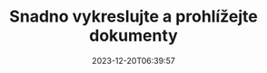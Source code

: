 ---
############################# Static ############################
layout: "family"
date: 2023-12-20T06:39:57
draft: false

product: "Viewer"
product_tag: "viewer"

############################# Head ############################
head_title: "Render and View Documents API | On Premise API a online služba"
head_description: "Snadno a zdarma vykreslujte a zobrazujte soubory Word, PDF, Excel, Powerpoint nebo Image"

############################# Header ############################
title: "Snadno vykreslujte a prohlížejte dokumenty"
description: |
  Výkonné rozhraní Viewer API pro vykreslování různých souborů do PDF, HTML a obrázků.

  Načtěte dokumenty z různých zdrojů, včetně souborů, streamů, adres URL, FTP serverů, Amazon S3, Azure Blob Storage a dalších.

  Vytvářejte responzivní stránky HTML, chraňte výstupní soubory PDF a změňte pořadí jejich stránek, otáčejte stránky, vykreslujte poznámky a komentáře, pokud je to potřeba.
  

############################# Platforms ############################
supported_platforms:
  enable: true  
  head_title: "Vyberte si platformu"
  title: "Podporované platformy"
  description: "Knihovna GroupDocs.Viewer podporuje následující operační systémy a rámce"
  details_link_title: "Zjistěte více"
  items:
    # supported_platforms loop
    - title: ".NET"
      description: "GroupDocs.Viewer for .NET"
      color: "blue"
      tag: "net"
      link: "/viewer/net/"
      features_link: "https://docs.groupdocs.com/viewer/net/system-requirements/"
      features:
        # features loop
        - content: ".NET Framework 4.6.2+  <br>  .NET Core 3.1  <br>  .NET 6+"
          rows: "3"
        # features loop
        - content: "Windows, Linux"
          rows: "1"
        # features loop
        - content: "180+ file formats"
          rows: "1"
        # features loop
        - content: "UI package for ASP.NET Core"
          rows: "1"
        # features loop
        - content: "ASP.NET WebForms Demo  <br>  ASP.NET MVC Demo  <br>  ASP.NET Core Demo"
          rows: "3"
    
    # supported_platforms loop
    - title: "Java"
      description: "GroupDocs.Viewer for Java"
      color: "red"
      tag: "java"
      link: "/viewer/java/"
      features_link: "https://docs.groupdocs.com/viewer/java/system-requirements/"
      features:
        # features loop
        - content: "J2SE 8.0 (1.8)+"
          rows: "3"
        # features loop
        - content:  "Windows, Linux, macOS"
          rows: "1"       
        # features loop
        - content:  "180+ file formats"
          rows: "1"
        # features loop
        - content:  "UI package for Spring and Dropwizard"
          rows: "1"
        # features loop
        - content:  "Spring Demo  <br>  Dropwizard demo"
          rows: "3"

    # supported_platforms loop
    - title: "Node.js"
      description: "GroupDocs.Viewer for Node.js"
      color: "green"
      tag: "nodejs-java"
      link: "/viewer/nodejs-java/"
      features_link: "https://docs.groupdocs.com/viewer/nodejs-java/system-requirements/"
      features:
        # features loop
        - content: "Node.js 16+  <br>  and J2SE 8.0 (1.8)+"
          rows: "3"
        # features loop
        - content:  "Windows, Linux, macOS"
          rows: "1"
        # features loop
        - content:  "180+ file formats"
          rows: "1"
        # features loop
        - content:  "UI package - coming soon "
          rows: "1" 
        # features loop
        - content:  "Demo - coming soon "
          rows: "3" 



############################# Features ############################

features:
  enable: true
  title: "Sada funkcí GroupDocs.Viewer"
  description: "API pro vykreslování souborů různých typů jako HTML, PDF, PNG a JPEG v aplikacích pro jejich zobrazení bez softwaru třetích stran."

  items:
    # feature loop
    - icon: "view"
      title: "Zobrazení dokumentů a obrázků"
      content: "Prohlížejte si dokumenty vykreslováním jako soubory HTML, PDF, PNG a JPEG."
    # feature loop
    - icon: "password"
      title: "Otevřete zabezpečené dokumenty"
      content: "Zadejte heslo pro otevírání zašifrovaných dokumentů."

    # feature loop
    - icon: "load"
      title: "Načtěte soubory odkudkoli"
      content: "Načtěte dokumenty z různých souborů, adres URL, serverů FTP, Amazon S3 a dalších."
    
    # feature loop
    - icon: "pages"
      title: "Vykreslit všechny nebo konkrétní stránky"
      content: "Zadejte rozsah čísel stránek, které se mají vykreslit."


############################# Code samples ############################
code_samples:
  enable: true
  title: "Ukázky kódu GroupDocs.Viewer"
  description: "Některé případy použití typických operací GroupDocs.Viewer v C#, Java, TypeScript"
  items:
    # code sample loop
    - title: "Jak vykreslit soubory DOCX do PDF"
      content: |
        Vykreslujte dokumenty DOCX do formátu PDF bez nainstalovaného programu Microsoft Word nebo jiného softwaru. Snadno načtěte a prohlížejte soubory DOCX ve své aplikaci .NET, ať už se jedná o webovou nebo desktopovou aplikaci. Zde je příklad, jak vykreslit soubor DOCX do PDF: 
      samples:
        - language: "C#"
          color: "blue"
          content: |
            ```csharp {style=abap}   
            // Pro vykreslení načtěte soubor DOCX
            using (Viewer viewer = new Viewer("sample.docx"))
            {
              // Vykreslete DOCX do souboru PDF
              PdfViewOptions viewOptions = new PdfViewOptions();
              viewer.View(viewOptions);
            }
            ```
        - language: "Java"
          color: "red"
          content: |
            ```java {style=abap}   
            import com.groupdocs.viewer.Viewer;
            import com.groupdocs.viewer.options.PdfViewOptions;
            // ...
            // Pro vykreslení načtěte soubor DOCX
            try (Viewer viewer = new Viewer("sample.docx")) {
                // Vykreslete DOCX do souboru PDF
                PdfViewOptions viewOptions = new PdfViewOptions();
                viewer.view(viewOptions);
            }
            ```
        - language: "TypeScript"
          color: "green"
          content: |
            ```javascript {style=abap}  
            // Pro vykreslení načtěte soubor DOCX
            const viewer = new groupdocs.viewer.Viewer("sample.docx")
            
            // Vykreslete DOCX do souboru PDF
            const viewOptions = groupdocs.viewer.PdfViewOptions(output.pdf)
            viewer.view(viewOptions)
            ```


############################# Formats ############################
formats:
  enable: true
  title:  "Podporováno více než 180 formátů souborů"
  description: "GroupDocs.Viewer podporuje operace s nejoblíbenějšími [formáty souborů](https://docs.groupdocs.com/viewer/net/supported-document-formats/)" 



############################# Metrics ############################

metrics:
  enable: true
  title: "Podrobné metriky a statistické přehledy"
  description: "Ponořte se do podrobného rozpisu našich klíčových údajů a poskytněte komplexní metriky a statistické pohledy na naše úspěchy, dopad a růst."

  items:
    # metrics loop
    - number: "180+"
      title: "Podporované formáty"
      content: "Snadno a bezproblémově prohlížejte více než 180 formátů souborů včetně dokumentů, obrázků a výkresů CAD. Prolomte bariéry kompatibility a přistupujte bez námahy k různým souborům s naším komplexním řešením pro prohlížení."

    # metrics loop
    - number: "1.0M"
      title: "NuGet ke stažení"
      content: "Naše řešení balíčku NuGet se stalo důvěryhodným a široce přijímaným zdrojem v komunitě vývojářů a poskytuje bezproblémovou integraci a cenné funkce pro nespočet projektů."

    # metrics loop
    - number: "10+"
      title: "Knihovny"
      content: "Náš produkt obsahuje více než 10 knihoven, které nabízejí pokročilé funkce pro optimalizaci výkonu. Tyto knihovny jsou navrženy tak, aby splňovaly různé vývojové potřeby s jedinečnými schopnostmi."
    
    # metrics loop
    - number: "100+"
      title: "spokojení zákazníci"
      content: "Obsluhování nejznámějších značek po celém světě. Zjistěte, proč stovky lidí milují GroupDocs.Viewer! Prozkoumejte bezproblémovou navigaci, pohodlnou spolupráci a nesrovnatelně snadné použití. Přidej se teď!"



############################# Customers ############################
# logo size X1 => 170:70  X2 => 340 : 140

customers:
  enable: true
  title: "Naši spokojení zákazníci"
  description: "Knihovny GroupDocs využívají celosvětově renomované a uznávané značky po celém světě."

  items:
    # customers loop
    - title: "BenQ Corporation"
      logo: "benq"
    # customers loop
    - title: "Nasdaq Stock Market"
      logo: "nasdaq"
    # customers loop
    - title: "AT&T Inc."
      logo: "att"
    # customers loop
    - title: "AstraZeneca"
      logo: "astrazeneca"
    # customers loop
    - title: "Central Bank of Argentina"
      logo: "argentinacentralbank"
    # customers loop
    - title: "Roche Holding AG"
      logo: "roche"
    # customers loop
    - title: "Capita"
      logo: "capita"
    # customers loop
    - title: "Axa S.A."
      logo: "axa"
    # customers loop
    - title: "Instructure Inc."
      logo: "instructure"
     # customers loop
    - title: "Wipro"
      logo: "wipro"



############################# Actions ############################

actions:
  enable: true
  title: "Jste připraveni začít?"
  description: "Vyzkoušejte funkce GroupDocs.Viewer zdarma nebo si vyžádejte licenci"
  items:
    #  loop
    - title: ".NET"
      link: "/viewer/net/"
      color: "blue"
        #  loop
    - title: "Java"
      link: "/viewer/java/"
      color: "red"
        #  loop
    - title: "Node.js"
      link: "/viewer/nodejs-java/"
      color: "green"


############################# Faq ############################

faq:
  enable: true
  title:  "Běžné otázky a obavy"
  description:  "Najděte odpovědi na běžné dotazy v naší sekci FAQ, abyste mohli rychle řešit své dotazy a obavy."
  items:
    #  loop
    - question: "Mohu ohodnotit produkty GroupDocs před nákupem?"
      answer: |
        Ano! Všechny produkty GroupDocs mají k dispozici zkušební verzi bez rizika. Důrazně doporučujeme vývojářům, aby si před nákupem stáhli a vyzkoušeli naše API, aby bylo zajištěno, že 100% naplní vaše potřeby.
    #  loop
    - question: "Dělá GroupDocs předvádění produktů?"
      answer: |
        Ne, zaměřujeme se na naše API a vytváření co nejfunkčnějších a nejstabilnějších produktů. Nabízíme plně funkční a bezplatné zkušební verze ve formě [dočasné licence](https://purchase.groupdocs.com/temporary-license/), abyste si mohli produkt sami vyzkoušet.    
    #  loop
    - question: "Kde si mohu produkt stáhnout?"
      answer: |
        Všechny produkty jsou k dispozici ke stažení z [webu](https://releases.groupdocs.com). Neposíláme fyzické kopie našeho softwaru poštou.
    #  loop
    - question: "Jsou licence pro vývojáře GroupDocs na uživatele nebo na pojmenovaného uživatele?"
      answer: |
        Licence GroupDocs Developer jsou na uživatele, nikoli na pojmenovaného uživatele. Chápeme, že členové kódovacího týmu se mohou v průběhu času měnit a že není praktické pokaždé, když k tomu dojde, aktualizovat licencování.
    #  loop
    - question: "Potřebujeme licencování pouze pro aktivní vývojáře? Například máme tým dvou vývojářů pracujících na směně A a druhý tým dvou vývojářů pracujících na směně B … v této situaci potřebujeme dvě nebo čtyři licence?"
      answer: |
        Všichni vývojáři, kteří na projektu pracují, musí mít licenci. V této situaci GroupDocs vidí váš tým jako čtyřčlenný (i když pracují v různé době). 


############################# Cloud ############################

cloud_links:
  enable: true
  title: "GroupDocs.Viewer s nízkým kódem API"
  description: "Zrychlete prohlížení dokumentů nebo obrázků v jakémkoli typu aplikace pomocí našeho cloudového REST API"

  items:
    #  loop
    - icon: "groupdocs_viewer-for-curl"
      title: "GroupDocs.Viewer Cloud for cURL"
      link: "https://products.groupdocs.cloud/viewer/curl"
      content: "Použijte cURL RESTful document viewer API k efektivnímu vykreslování a předvádění Microsoft Office, PDF a různých dalších standardních formátů souborů ve vašich aplikacích."

    #  loop
    - icon: "groupdocs_viewer-for-net"
      title: "GroupDocs.Viewer Cloud for .NET"
      link: "https://products.groupdocs.cloud/viewer/net"
      content: "Vylepšete možnosti prohlížení dokumentů v aplikacích .NET pomocí Cloud SDK pro .NET. Bezproblémově prohlížejte dokumenty ve formátech HTML, PDF nebo obrázků."

    #  loop
    - icon: "groupdocs_viewer-for-java"
      title: "GroupDocs.Viewer Cloud for Java"
      link: "https://products.groupdocs.cloud/viewer/java"
      content: "Integrujte pokročilé možnosti vykreslování dokumentů do svých aplikací Java pomocí účelově vytvořené sady Document Viewer SDK pro Java."
    

############################# Apps ############################

app_links:
  enable: true
  title: "Aplikace GroupDocs.Viewer NoCode"
  description: "Online aplikace, která vám umožní zobrazit 180+ populárních formátů souborů v prohlížeči"

  items:
    #  loop
    - icon: "groupdocs_viewer-app"
      title: "GroupDocs.Viewer Total"
      link: "https://products.groupdocs.app/viewer/total"
      content: "Prozkoumejte bezplatnou online aplikaci pro zobrazení více než 180 formátů souborů přímo z vašeho preferovaného webového prohlížeče."

    #  loop
    - icon: "groupdocs_words-app"
      title:  "GroupDocs.Viewer DOCX"
      link: "https://products.groupdocs.app/viewer/docx"
      content: "Webový nástroj pro snadné prohlížení souborů Microsoft Word na různých zařízeních."

    #  loop
    - icon: "groupdocs_pdf-app"
      title:  "GroupDocs.Viewer PDF"
      link: "https://products.groupdocs.app/viewer/pdf"
      content: "Otevírejte a prohlížejte soubory PDF online pomocí bezplatného prohlížeče PDF."
    



---